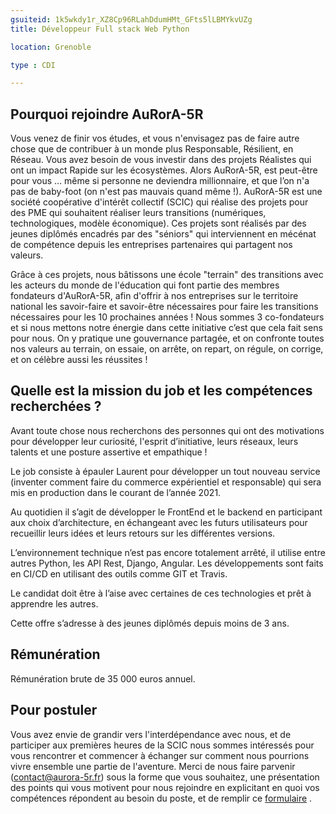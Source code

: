 ```yaml
---
gsuiteid: 1k5wkdy1r_XZ8Cp96RLahDdumHMt_GFts5lLBMYkvUZg
title: Développeur Full stack Web Python

location: Grenoble

type : CDI

---
```


Pourquoi rejoindre AuRorA-5R
----------------------------

Vous venez de finir vos études, et vous n'envisagez pas de faire autre chose que de contribuer à un monde plus Responsable, Résilient, en Réseau. Vous avez besoin de vous investir dans des projets Réalistes qui ont un impact Rapide sur les écosystèmes. Alors AuRorA-5R, est peut-être pour vous … même si personne ne deviendra millionnaire, et que l’on n'a pas de baby-foot (on n'est pas mauvais quand même !). AuRorA-5R est une société coopérative d'intérêt collectif (SCIC) qui réalise des projets pour des PME qui souhaitent réaliser leurs transitions (numériques, technologiques, modèle économique). Ces projets sont réalisés par des jeunes diplômés encadrés par des "séniors" qui interviennent en mécénat de compétence depuis les entreprises partenaires qui partagent nos valeurs. 

Grâce à ces projets, nous bâtissons une école "terrain" des transitions avec les acteurs du monde de l'éducation qui font partie des membres fondateurs d'AuRorA-5R, afin d'offrir à nos entreprises sur le territoire national les savoir-faire et savoir-être nécessaires pour faire les transitions nécessaires pour les 10 prochaines années ! Nous sommes 3 co-fondateurs et si nous mettons notre énergie dans cette initiative c’est que cela fait sens pour nous. On y pratique une gouvernance partagée, et on confronte toutes nos valeurs au terrain, on essaie, on arrête, on repart, on régule, on corrige, et on célèbre aussi les réussites !

Quelle est la mission du job et les compétences recherchées ?
-------------------------------------------------------------

Avant toute chose nous recherchons des personnes qui ont des motivations pour développer leur curiosité, l'esprit d’initiative, leurs réseaux, leurs talents et une posture assertive et empathique !

Le job consiste à épauler Laurent pour développer un tout nouveau service (inventer comment faire du commerce expérientiel et responsable) qui sera mis en production dans le courant de l’année 2021. 

Au quotidien il s’agit de développer le FrontEnd et le backend en participant aux choix d’architecture, en échangeant avec les futurs utilisateurs pour recueillir leurs idées et leurs retours sur les différentes versions.

L’environnement technique n’est pas encore totalement arrêté, il utilise entre autres Python, les API Rest, Django, Angular. Les développements sont faits en CI/CD en utilisant des outils comme GIT et Travis.

Le candidat doit être à l’aise avec certaines de ces technologies et prêt à apprendre les autres.

Cette offre s’adresse à des jeunes diplômés depuis moins de 3 ans. 

Rémunération
------------

Rémunération brute de 35 000 euros annuel.

Pour postuler
-------------

Vous avez envie de grandir vers l'interdépendance avec nous, et de participer aux premières heures de la SCIC nous sommes intéressés pour vous rencontrer et commencer à échanger sur comment nous pourrions vivre ensemble une partie de l'aventure. Merci de nous faire parvenir ([contact@aurora-5r.fr](mailto:contact@aurora-5r.fr)) sous la forme que vous souhaitez, une présentation des points qui vous motivent pour nous rejoindre en explicitant en quoi vos compétences répondent au besoin du poste, et de remplir ce [formulaire](https://forms.gle/bG2fMDdt7kNNmtP48) .

